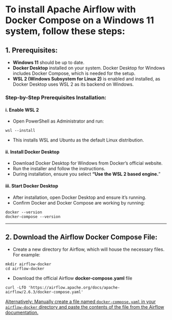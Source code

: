 # To install Apache Airflow with Docker Compose on a Windows 11 system, follow these steps:

## 1. Prerequisites:
- **Windows 11** should be up to date.
- **Docker Desktop** installed on your system. Docker Desktop for Windows includes Docker Compose, which is needed for the setup.
- **WSL 2 (Windows Subsystem for Linux 2)** is enabled and installed, as Docker Desktop uses WSL 2 as its backend on Windows.

### Step-by-Step Prerequisites Installation:

#### i. Enable WSL 2
- Open PowerShell as Administrator and run:

```shell
wsl --install

```
- This installs WSL and Ubuntu as the default Linux distribution.

#### ii. Install Docker Desktop
- Download Docker Desktop for Windows from Docker’s official website.
- Run the installer and follow the instructions.
- During installation, ensure you select **“Use the WSL 2 based engine.**”

#### iii. Start Docker Desktop
- After installation, open Docker Desktop and ensure it’s running.
- Confirm Docker and Docker Compose are working by running:

```shell
docker --version
docker-compose --version

```

----

## 2. Download the Airflow Docker Compose File:

- Create a new directory for Airflow, which will house the necessary files. For example:

```shell
mkdir airflow-docker
cd airflow-docker

```
- Download the official Airflow **docker-compose.yaml** file

```shell
curl -LfO 'https://airflow.apache.org/docs/apache-airflow/2.6.3/docker-compose.yaml'

```
[Alternatively: Manually create a file named `docker-compose.yaml` in your `airflow-docker` directory and paste the contents of the file from the Airflow documentation.](https://airflow.apache.org/docs/apache-airflow/stable/docker-compose.yaml)
